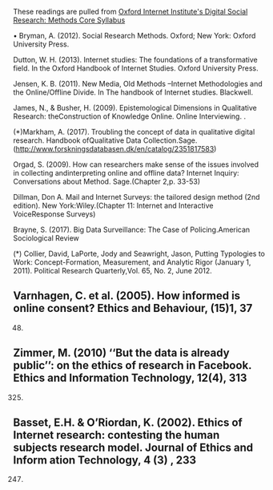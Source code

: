 These readings are pulled from [Oxford Internet Institute's Digital Social Research: Methods Core Syllabus]( https://www.oii.ox.ac.uk/wp-content/uploads/2017/10/DSR-Methods_Reading-List_2017-18_Revised-Final.pdf)

• Bryman, A. (2012). Social Research Methods. Oxford; New York: Oxford University Press.

Dutton, W. H. (2013). Internet studies: The foundations of a transformative field. In the Oxford 
Handbook of Internet Studies. Oxford University Press.

Jensen, K. B. (2011). New Media, Old Methods –Internet Methodologies and the Online/Offline Divide. In The handbook of Internet studies. Blackwell.

James, N., & Busher, H. (2009). Epistemological Dimensions in Qualitative Research: theConstruction of Knowledge Online. Online Interviewing. .

(*)Markham, A. (2017). Troubling the concept of data in qualitative digital research. Handbook ofQualitative Data Collection.Sage.(http://www.forskningsdatabasen.dk/en/catalog/2351817583)

Orgad, S. (2009). How can researchers make sense of the issues involved in collecting andinterpreting online and offline data? Internet Inquiry: Conversations about Method. Sage.(Chapter 2,p. 33-53)


Dillman, Don A. Mail and Internet Surveys: the tailored design method (2nd edition). New York:Wiley.(Chapter 11: Internet and Interactive VoiceResponse Surveys)


Brayne, S. (2017). Big Data Surveillance: The Case of Policing.American Sociological Review

(*) Collier, David, LaPorte, Jody and Seawright, Jason, Putting Typologies to Work: Concept-Formation, Measurement, and Analytic Rigor (January 1, 2011). Political Research Quarterly,Vol. 65, No. 2, June 2012. 


Varnhagen, C. et al. (2005). How informed is online consent? Ethics and Behaviour, (15)1, 37
-
48.
Zimmer, M. (2010) ‘‘But the 
data is already public’’: on the ethics of research in Facebook. Ethics and 
Information Technology, 12(4), 313
-
325.
Basset, E.H. & O’Riordan, K. (2002). Ethics of Internet research: contesting the human subjects 
research model. 
Journal of Ethics and Inform
ation Technology, 4 (3)
, 233
-
247.
